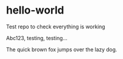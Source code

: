 # hello-world
Test repo to check everything is working

Abc123, testing, testing...

The quick brown fox jumps over the lazy dog.

